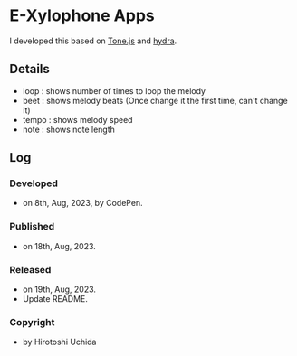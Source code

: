 # E-Xylophone Apps
I developed this based on [Tone.js](https://tonejs.github.io/) and [hydra](https://hydra.ojack.xyz/).

## Details
* loop : shows number of times to loop the melody
* beet : shows melody beats (Once change it the first time, can't change it)
* tempo : shows melody speed
* note : shows note length

## Log
### Developed
* on 8th, Aug, 2023, by CodePen.
### Published
* on 18th, Aug, 2023.
### Released
* on 19th, Aug, 2023.
* Update README.
### Copyright
* by Hirotoshi Uchida
